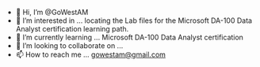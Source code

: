 - 👋 Hi, I’m @GoWestAM
- 👀 I’m interested in ... locating the Lab files for the Microsoft DA-100 Data Analyst certification learning path.
- 🌱 I’m currently learning ... Microsoft DA-100 Data Analyst certification
- 💞️ I’m looking to collaborate on ...
- 📫 How to reach me ... gowestam@gmail.com

<!---
GoWestAM/GoWestAM is a ✨ special ✨ repository because its `README.md` (this file) appears on your GitHub profile.
You can click the Preview link to take a look at your changes.
--->
